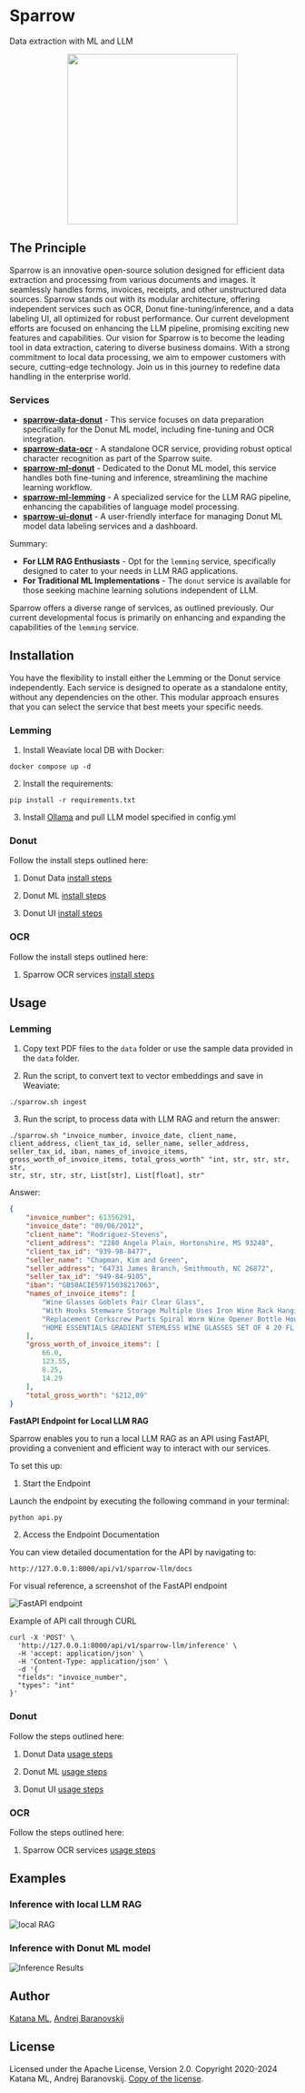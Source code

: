 # Sparrow
Data extraction with ML and LLM

<p align="center">
  <img width="300" height="300" src="https://github.com/katanaml/sparrow/blob/main/sparrow-ui/donut/assets/sparrow_logo_5.png">
</p>

## The Principle

Sparrow is an innovative open-source solution designed for efficient data extraction and processing from various documents and images. It seamlessly handles forms, invoices, receipts, and other unstructured data sources. Sparrow stands out with its modular architecture, offering independent services such as OCR, Donut fine-tuning/inference, and a data labeling UI, all optimized for robust performance. Our current development efforts are focused on enhancing the LLM pipeline, promising exciting new features and capabilities. Our vision for Sparrow is to become the leading tool in data extraction, catering to diverse business domains. With a strong commitment to local data processing, we aim to empower customers with secure, cutting-edge technology. Join us in this journey to redefine data handling in the enterprise world.

### Services

* **[sparrow-data-donut](https://github.com/katanaml/sparrow/tree/main/sparrow-data/donut)** - This service focuses on data preparation specifically for the Donut ML model, including fine-tuning and OCR integration.
* **[sparrow-data-ocr](https://github.com/katanaml/sparrow/tree/main/sparrow-data/ocr)** - A standalone OCR service, providing robust optical character recognition as part of the Sparrow suite.
* **[sparrow-ml-donut](https://github.com/katanaml/sparrow/tree/main/sparrow-ml/donut)** - Dedicated to the Donut ML model, this service handles both fine-tuning and inference, streamlining the machine learning workflow.
* **[sparrow-ml-lemming](https://github.com/katanaml/sparrow/tree/main/sparrow-ml/lemming)** - A specialized service for the LLM RAG pipeline, enhancing the capabilities of language model processing.
* **[sparrow-ui-donut](https://github.com/katanaml/sparrow/tree/main/sparrow-ui/donut)** - A user-friendly interface for managing Donut ML model data labeling services and a dashboard.

Summary:

- **For LLM RAG Enthusiasts** - Opt for the `lemming` service, specifically designed to cater to your needs in LLM RAG applications.
- **For Traditional ML Implementations** - The `donut` service is available for those seeking machine learning solutions independent of LLM.

Sparrow offers a diverse range of services, as outlined previously. Our current developmental focus is primarily on enhancing and expanding the capabilities of the `lemming` service.

## Installation

You have the flexibility to install either the Lemming or the Donut service independently. Each service is designed to operate as a standalone entity, without any dependencies on the other. This modular approach ensures that you can select the service that best meets your specific needs.

### Lemming

1. Install Weaviate local DB with Docker:
   
```
docker compose up -d
```

2. Install the requirements: 

```
pip install -r requirements.txt
```

3. Install <a href="https://ollama.ai">Ollama</a> and pull LLM model specified in config.yml

### Donut

Follow the install steps outlined here:

1. Donut Data <a href="https://github.com/katanaml/sparrow/tree/main/sparrow-data/donut">install steps</a>

2. Donut ML <a href="https://github.com/katanaml/sparrow/tree/main/sparrow-ml/donut">install steps</a>

3. Donut UI <a href="https://github.com/katanaml/sparrow/tree/main/sparrow-ui/donut">install steps</a>

### OCR

Follow the install steps outlined here:

1. Sparrow OCR services <a href="https://github.com/katanaml/sparrow/tree/main/sparrow-data/ocr">install steps</a>

## Usage

### Lemming

1. Copy text PDF files to the `data` folder or use the sample data provided in the `data` folder.

2. Run the script, to convert text to vector embeddings and save in Weaviate: 

```
./sparrow.sh ingest
```

3. Run the script, to process data with LLM RAG and return the answer: 

```
./sparrow.sh "invoice_number, invoice_date, client_name, client_address, client_tax_id, seller_name, seller_address,
seller_tax_id, iban, names_of_invoice_items, gross_worth_of_invoice_items, total_gross_worth" "int, str, str, str, str,
str, str, str, str, List[str], List[float], str"
```

Answer:

```json
{
    "invoice_number": 61356291,
    "invoice_date": "09/06/2012",
    "client_name": "Rodriguez-Stevens",
    "client_address": "2280 Angela Plain, Hortonshire, MS 93248",
    "client_tax_id": "939-98-8477",
    "seller_name": "Chapman, Kim and Green",
    "seller_address": "64731 James Branch, Smithmouth, NC 26872",
    "seller_tax_id": "949-84-9105",
    "iban": "GB50ACIE59715038217063",
    "names_of_invoice_items": [
        "Wine Glasses Goblets Pair Clear Glass",
        "With Hooks Stemware Storage Multiple Uses Iron Wine Rack Hanging Glass",
        "Replacement Corkscrew Parts Spiral Worm Wine Opener Bottle Houdini",
        "HOME ESSENTIALS GRADIENT STEMLESS WINE GLASSES SET OF 4 20 FL OZ (591 ml) NEW"
    ],
    "gross_worth_of_invoice_items": [
        66.0,
        123.55,
        8.25,
        14.29
    ],
    "total_gross_worth": "$212,09"
}
```

**FastAPI Endpoint for Local LLM RAG**

Sparrow enables you to run a local LLM RAG as an API using FastAPI, providing a convenient and efficient way to interact with our services.

To set this up:

1. Start the Endpoint

Launch the endpoint by executing the following command in your terminal:

```
python api.py
```

2. Access the Endpoint Documentation

You can view detailed documentation for the API by navigating to:

```
http://127.0.0.1:8000/api/v1/sparrow-llm/docs
```

For visual reference, a screenshot of the FastAPI endpoint

![FastAPI endpoint](https://github.com/katanaml/sparrow/blob/main/sparrow-ui/donut/assets/lemming_2.png)

Example of API call through CURL

```
curl -X 'POST' \
  'http://127.0.0.1:8000/api/v1/sparrow-llm/inference' \
  -H 'accept: application/json' \
  -H 'Content-Type: application/json' \
  -d '{
  "fields": "invoice_number",
  "types": "int"
}'
```

### Donut

Follow the steps outlined here:

1. Donut Data <a href="https://github.com/katanaml/sparrow/tree/main/sparrow-data/donut">usage steps</a>

2. Donut ML <a href="https://github.com/katanaml/sparrow/tree/main/sparrow-ml/donut">usage steps</a>

3. Donut UI <a href="https://github.com/katanaml/sparrow/tree/main/sparrow-ui/donut">usage steps</a>

### OCR

Follow the steps outlined here:

1. Sparrow OCR services <a href="https://github.com/katanaml/sparrow/tree/main/sparrow-data/ocr">usage steps</a>

## Examples

### Inference with local LLM RAG

![local RAG](https://github.com/katanaml/sparrow/blob/main/sparrow-ui/donut/assets/lemming_1.png)

### Inference with Donut ML model

![Inference Results](https://github.com/katanaml/sparrow/blob/main/sparrow-ui/donut/assets/inference_actual.png)

## Author

[Katana ML](https://katanaml.io), [Andrej Baranovskij](https://github.com/abaranovskis-redsamurai)

## License

Licensed under the Apache License, Version 2.0. Copyright 2020-2024 Katana ML, Andrej Baranovskij. [Copy of the license](https://github.com/katanaml/sparrow/blob/main/LICENSE).
